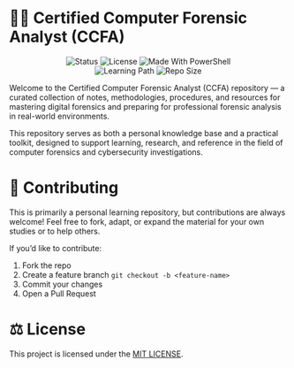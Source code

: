 # 🕵️‍♂️ Certified Computer Forensic Analyst (CCFA)

<p align="center">
  <img src="https://img.shields.io/badge/Status-Active-success?style=for-the-badge&logo=github" alt="Status"/>
  <img src="https://img.shields.io/badge/License-MIT-blue?style=for-the-badge&logo=open-source-initiative" alt="License"/>
  <img src="https://img.shields.io/badge/Made%20With-PowerShell-darkblue?style=for-the-badge&logo=powershell" alt="Made With PowerShell"/>
  <br/>
  <img src="https://img.shields.io/badge/Focus-Digital%20Forensics-purple?style=for-the-badge&logo=security" alt="Learning Path"/>
  <img src="https://img.shields.io/github/repo-size/ToolsHive/CCFA?style=for-the-badge&color=informational" alt="Repo Size"/>
</p>

Welcome to the Certified Computer Forensic Analyst (CCFA) repository — a curated collection of notes, methodologies, procedures, and resources for mastering digital forensics and preparing for professional forensic analysis in real-world environments.

This repository serves as both a personal knowledge base and a practical toolkit, designed to support learning, research, and reference in the field of computer forensics and cybersecurity investigations.

# 🤝 Contributing

This is primarily a personal learning repository, but contributions are always welcome!
Feel free to fork, adapt, or expand the material for your own studies or to help others.

If you’d like to contribute:

1. Fork the repo
2. Create a feature branch `git checkout -b <feature-name>`
3. Commit your changes
4. Open a Pull Request

# ⚖️ License

This project is licensed under the [MIT LICENSE](./LICENSE).